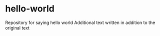 # hello-world
Repository for saying hello world
Additional text written in addition to the original text
